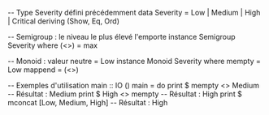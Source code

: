 
-- Type Severity défini précédemment
data Severity = Low | Medium | High | Critical
  deriving (Show, Eq, Ord)

-- Semigroup : le niveau le plus élevé l'emporte
instance Semigroup Severity where
    (<>) = max

-- Monoid : valeur neutre = Low
instance Monoid Severity where
    mempty = Low
    mappend = (<>)

-- Exemples d'utilisation
main :: IO ()
main = do
    print $ mempty <> Medium        -- Résultat : Medium
    print $ High <> mempty          -- Résultat : High
    print $ mconcat [Low, Medium, High]  -- Résultat : High
